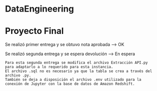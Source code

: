 # DataEngineering

# Proyecto Final



Se realizó primer entrega y se obtuvo nota aprobada  --> OK



Se realizó segunda entrega y se espera devolución    --> En espera

    Para esta segunda entrega se modifica el archivo Extracción API.py para adaptarlo a lo requerido para esta instancia. 
    El archivo .sql no es necesario ya que la tabla se crea a través del archivo .py.
    También se deja a disposición el archivo .env utilizado para la conexión de Jupyter con la base de datos de Amazon Redshift.
